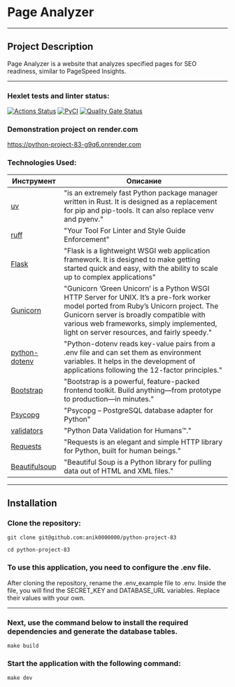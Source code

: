 # Page Analyzer
****

## Project Description

Page Analyzer is a website that analyzes specified pages for SEO readiness, similar to PageSpeed Insights.
****

### Hexlet tests and linter status:

[![Actions Status](https://github.com/Anik0000000/python-project-83/actions/workflows/hexlet-check.yml/badge.svg)](https://github.com/Anik0000000/python-project-83/actions)
[![PyCI](https://github.com/anik0000000/python-project-83/actions/workflows/pyci.yml/badge.svg)](https://github.com/anik0000000/python-project-83/actions/workflows/pyci.yml)
[![Quality Gate Status](https://sonarcloud.io/api/project_badges/measure?project=Anik0000000_python-project-83&metric=alert_status)](https://sonarcloud.io/summary/new_code?id=Anik0000000_python-project-83)

### Demonstration project on render.com
https://python-project-83-g9q6.onrender.com

### Technologies Used:

| Инструмент                                                                       | Описание                                                                                                                                                                                                                                                                    |
|----------------------------------------------------------------------------------|-----------------------------------------------------------------------------------------------------------------------------------------------------------------------------------------------------------------------------------------------------------------------------|
| [uv](https://docs.astral.sh/uv/)                                                 | "is an extremely fast Python package manager written in Rust. It is designed as a replacement for pip and pip-tools. It can also replace venv and pyenv."                                                                                                                   |            |
| [ruff](https://docs.astral.sh/ruff/)                                             | "Your Tool For Linter and Style Guide Enforcement"                                                                                                                                                                                                                          |
| [Flask](https://flask.palletsprojects.com/en/stable/)                            | "Flask is a lightweight WSGI web application framework. It is designed to make getting started quick and easy, with the ability to scale up to complex applications"                                                                                                        |
| [Gunicorn](https://docs.gunicorn.org/en/latest/index.html)                       | "Gunicorn ‘Green Unicorn’ is a Python WSGI HTTP Server for UNIX. It’s a pre-fork worker model ported from Ruby’s Unicorn project. The Gunicorn server is broadly compatible with various web frameworks, simply implemented, light on server resources, and fairly speedy." |
| [python-dotenv](https://pypi.org/project/python-dotenv/)                         | "Python-dotenv reads key-value pairs from a .env file and can set them as environment variables. It helps in the development of applications following the 12-factor principles."                                                                                           |
| [Bootstrap](https://getbootstrap.com/docs/5.3/getting-started/introduction/)     | "Bootstrap is a powerful, feature-packed frontend toolkit. Build anything—from prototype to production—in minutes."                                                                                                                                                         |
| [Psycopg](https://getbootstrap.com/docs/5.3/getting-started/introduction/)       | "Psycopg – PostgreSQL database adapter for Python"                                                                                                                                                                                                                          |
| [validators](https://validators.readthedocs.io/en/latest/#module-validators.url) | "Python Data Validation for Humans™."                                                                                                                                                                                                                                       |
| [Requests](https://requests.readthedocs.io/en/latest/)                           | "Requests is an elegant and simple HTTP library for Python, built for human beings."                                                                                                                                                                                        |
| [Beautifulsoup](https://www.crummy.com/software/BeautifulSoup/bs4/doc/)          | "Beautiful Soup is a Python library for pulling data out of HTML and XML files."                                                                                                                                                                                            |

---

## Installation

### Clone the repository:

```
git clone git@github.com:anik0000000/python-project-83
```

```
cd python-project-83
```

### To use this application, you need to configure the .env file.

After cloning the repository, rename the .env_example file to .env. Inside the file, you will find the SECRET_KEY and
DATABASE_URL variables. Replace their values with your own.
****

### Next, use the command below to install the required dependencies and generate the database tables.

```
make build
```

### Start the application with the following command:

```
make dev
```